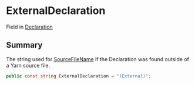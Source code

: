 # ExternalDeclaration

Field in [Declaration](/api/csharp/yarn.compiler.declaration.md)

## Summary


The string used for  <a href="yarn.compiler.declaration.sourcefilename.md">SourceFileName</a>  if the
Declaration was found outside of a Yarn source file.


```csharp
public const string ExternalDeclaration = "(External)";
```

